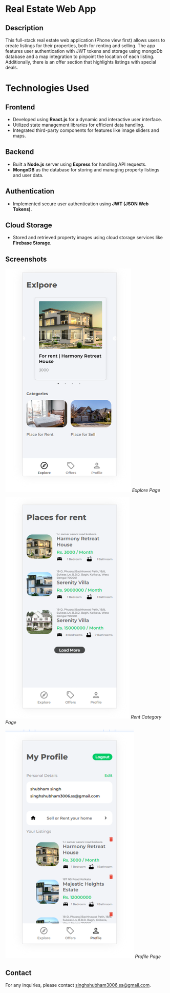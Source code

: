 # Real Estate Web App

## Description

This full-stack real estate web application (Phone view first) allows users to create listings for their properties, both for renting and selling. The app features user authentication with JWT tokens and storage using mongoDb database and a map integration to pinpoint the location of each listing. Additionally, there is an offer section that highlights listings with special deals.

# Technologies Used

## Frontend

- Developed using **React.js** for a dynamic and interactive user interface.
- Utilized state management libraries for efficient data handling.
- Integrated third-party components for features like image sliders and maps.

## Backend

- Built a **Node.js** server using **Express** for handling API requests.
- **MongoDB** as the database for storing and managing property listings and user data.

## Authentication

- Implemented secure user authentication using **JWT (JSON Web Tokens)**.

## Cloud Storage

- Stored and retrieved property images using cloud storage services like **Firebase Storage**.


## Screenshots

![Screenshot 1](/Screenshots/1.png)
*Explore Page*

![Screenshot 2](/Screenshots/2.png)
*Rent Category Page*

![Screenshot 3](/Screenshots/3.png)
*Profile Page*

<!-- Add more screenshots and captions as needed -->

## Contact

For any inquiries, please contact [singhshubham3006.ss@gmail.com](mailto:your-singhshubham3006.ss@gmail.com).
